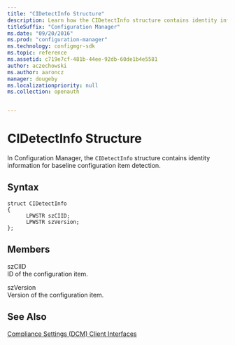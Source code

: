 ```yaml
---
title: "CIDetectInfo Structure"
description: Learn how the CIDetectInfo structure contains identity information for baseline configuration item detection. 
titleSuffix: "Configuration Manager"
ms.date: "09/20/2016"
ms.prod: "configuration-manager"
ms.technology: configmgr-sdk
ms.topic: reference
ms.assetid: c719e7cf-481b-44ee-92db-60de1b4e5581
author: aczechowski
ms.author: aaroncz
manager: dougeby
ms.localizationpriority: null
ms.collection: openauth


---
```

# CIDetectInfo Structure
In Configuration Manager, the `CIDetectInfo` structure contains identity information for baseline configuration item detection.  

## Syntax  

```  
struct CIDetectInfo  
{  
      LPWSTR szCIID;  
      LPWSTR szVersion;  
};  
```  

## Members  
 szCIID  
 ID of the configuration item.  

 szVersion  
 Version of the configuration item.  

## See Also  
 [Compliance Settings (DCM) Client Interfaces](../../../../../develop/reference/core/clients/client-classes/compliance-settings--dcm--client-interfaces.md)

